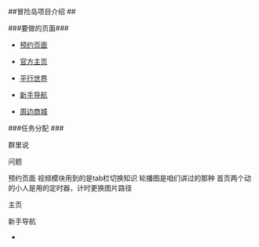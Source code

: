 ##冒险岛项目介绍 ## 

###要做的页面###


- [预约页面](http://mxd2.qq.com/cp/a20170830yuyue/indexzyx.htm?ADTAG=media.o2qqfree.topbanner.topbannerbigpic.o2-107397.666.295968&ad_id=29816&mtr_id=295968 "预约界面")  


- [官方主页]( http://mxd2.qq.com/main.htm "官方主页")  


- [平行世界](http://mxd2.qq.com/act/a20170206world/index.htm "平行世界") 


- [新手导航](http://mxd2.qq.com/cp/a20170823xszn/index.htm "新手导航") 


- [周边商城 ](http://mxd2.qq.com/cp/a20170823xszn/index.htm "周边商城")

###任务分配 ### 

  群里说
  

问题


预约页面
视频模块用到的是tab栏切换知识
轮播图是咱们讲过的那种
首页两个动的小人是用的定时器，计时更换图片路径

主页

新手导航

-  
